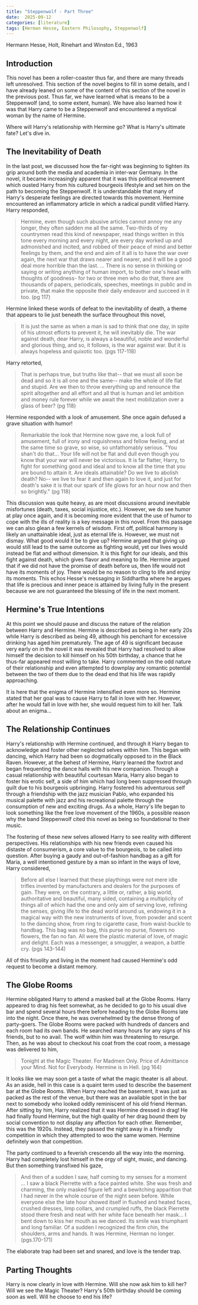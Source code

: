 ```yaml
---
title: "Steppenwolf - Part Three"
date:  2025-09-12
categories: [literature]
tags: [Herman Hesse, Eastern Philosophy, Steppenwolf]
---
```


Hermann Hesse, Holt, Rinehart and Winston Ed., 1963

## Introduction

This novel has been a roller-coaster thus far, and there are many threads left unresolved. This section of the novel begins to fill in some details, and I have already leaned on some of the content of this section of the novel in the previous post. Thus far, we have learned what is means to be a Steppenwolf (and, to some extent, human). We have also learned how it was that Harry came to be a Steppenwolf and encountered a mystical woman by the name of Hermine.

Where will Harry's relationship with Hermine go? What is Harry's ultimate fate? Let's dive in.

## The Inevitability of Death

In the last post, we discussed how the far-right was beginning to tighten its grip around both the media and academia in inter-war Germany. In the novel, it became increasingly apparent that it was this political movement which ousted Harry from his cultured bourgeois lifestyle and set him on the path to becoming the Steppenwolf. It is understandable that many of Harry's desperate feelings are directed towards this movement. Hermine encountered an inflammatory article in which a radical pundit vilified Harry. Harry responded,

> Hermine, even though such abusive articles cannot annoy me any longer, they often sadden me all the same. Two-thirds of my countrymen read this kind of newspaper, read things written in this tone every morning and every night, are every day worked up and admonished and incited, and robbed of their peace of mind and better feelings by them, and the end and aim of it all is to have the war over again, the next war that draws nearer and nearer, and it will be a good deal more horrible than the last. ... There is no sense in thinking or saying or writing anything of human import, to bother one's head with thoughts of goodness- for two or three men who do that, there are thousands of papers, periodicals, speeches, meetings in public and in private, that make the opposite their daily endeavor and succeed in it too. (pg 117)

Hermine linked these words of defeat to the inevitability of death, a theme that appears to lie just beneath the surface throughout this novel,

> It is just the same as when a man is sad to think that one day, in spite of his utmost efforts to prevent it, he will inevitably die. The war against death, dear Harry, is always a beautiful, noble and wonderful and glorious thing, and so, it follows, is the war against war. But it is always hopeless and quixotic too. (pgs 117-118)

Harry retorted,

> That is perhaps true, but truths like that-- that we must all soon be dead and so it is all one and the same-- make the whole of life flat and stupid. Are we then to throw everything up and renounce the spirit altogether and all effort and all that is human and let ambition and money rule forever while we await the next mobilization over a glass of beer? (pg 118)

Hermine responded with a look of amusement. She once again defused a grave situation with humor!

> Remarkable the look that Hermine now gave me, a look full of amusement, full of irony and roguishness and fellow feeling, and at the same time so grave, so wise, so unfathomably serious. "You shan't do that... Your life will not be flat and dull even though you know that your war will never be victorious. It is far flatter, Harry, to fight for something good and ideal and to know all the time that you are bound to attain it. Are ideals attainable? Do we live to abolish death? No-- we live to fear it and then again to love it, and just for death's sake it is that our spark of life glows for an hour now and then so brightly." (pg 118)

This discussion was quite heavy, as are most discussions around inevitable misfortunes (death, taxes, social injustice, etc.). However, we do see humor at play once again, and it is becoming more evident that the use of humor to cope with the ills of reality is a key message in this novel. From this passage we can also glean a few kernels of wisdom. First off, political harmony is likely an unattainable ideal, just as eternal life is. However, we must not dismay. What good would it be to give up? Hermine argued that giving up would still lead to the same outcome as fighting would, yet our lives would instead be flat and without dimension. It is this fight for our ideals, and this fight against death, which gives flavor and meaning to life. Hermine argued that if we did not have the promise of death before us, then life would not have its moments of joy. There would be no reason to cling to life and enjoy its moments. This echos Hesse's messaging in Siddhartha where he argues that life is precious and inner peace is attained by living fully in the present because we are not guaranteed the blessing of life in the next moment.

## Hermine's True Intentions

At this point we should pause and discuss the nature of the relation between Harry and Hermine. Hermine is described as being in her early 20s while Harry is described as being 49, although his penchant for excessive drinking has aged him prematurely. The age of 49 is significant because very early on in the novel it was revealed that Harry had resolved to allow himself the decision to kill himself on his 50th birthday, a chance that he thus-far appeared most willing to take. Harry commented on the odd nature of their relationship and even attempted to downplay any romantic potential between the two of them due to the dead end that his life was rapidly approaching.

It is here that the enigma of Hermine intensified even more so. Hermine stated that her goal was to cause Harry to fall in love with her. However, after he would fall in love with her, she would request him to kill her. Talk about an enigma...

## The Relationship Continues

Harry's relationship with Hermine continued, and through it Harry began to acknowledge and foster other neglected selves within him. This began with dancing, which Harry had been so dogmatically opposed to in the Black Raven. However, at the behest of Hermine, Harry learned the foxtrot and began frequenting the dance halls with his new companion. Through a casual relationship with beautiful courtesan Maria, Harry also began to foster his erotic self, a side of him which had long been suppressed through guilt due to his bourgeois upbringing. Harry fostered his adventurous self through a friendship with the jazz musician Pablo, who expanded his musical palette with jazz and his recreational palette through the consumption of new and exciting drugs. As a whole, Harry's life began to look something like the free love movement of the 1960s, a possible reason why the band Steppenwolf cited this novel as being so foundational to their music.

The fostering of these new selves allowed Harry to see reality with different perspectives. His relationships with his new friends even caused his distaste of consumerism, a core value to the bourgeois, to be called into question. After buying a gaudy and out-of-fashion handbag as a gift for Maria, a well intentioned gesture by a man so infant in the ways of love, Harry considered,

> Before all else I learned that these playthings were not mere idle trifles invented by manufacturers and dealers for the purposes of gain. They were, on the contrary, a little or, rather, a big world, authoritative and beautiful, many sided, containing a multiplicity of things all of which had the one and only aim of serving love, refining the senses, giving life to the dead world around us, endowing it in a magical way with the new instruments of love, from powder and scent to the dancing show, from ring to cigarette case, from waist-buckle to handbag. This bag was no bag, this purse no purse, flowers no flowers, the fan no fan. All were the plastic material of love, of magic and delight. Each was a messenger, a smuggler, a weapon, a battle cry. (pgs 143-144)

All of this frivolity and living in the moment had caused Hermine's odd request to become a distant memory.

## The Globe Rooms

Hermine obligated Harry to attend a masked ball at the Globe Rooms. Harry appeared to drag his feet somewhat, as he decided to go to his usual dive bar and spend several hours there before heading to the Globe Rooms late into the night. Once there, he was overwhelmed by the dense throng of party-goers. The Globe Rooms were packed with hundreds of dancers and each room had its own bands. He searched many hours for any signs of his friends, but to no avail. The wolf within him was threatening to resurge. Then, as he was about to checkout his coat from the coat room, a message was delivered to him,

> Tonight at the Magic Theater. For Madmen Only. Price of Admittance your Mind. Not for Everybody. Hermine is in Hell. (pg 164)

It looks like we may soon get a taste of what the magic theater is all about. As an aside, hell in this case is a quaint term used to describe the basement bar at the Globe Rooms. When Harry reached the basement, it was just as packed as the rest of the venue, but there was an available spot in the bar next to somebody who looked oddly reminiscent of his old friend Herman. After sitting by him, Harry realized that it was Hermine dressed in drag! He had finally found Hermine, but the high quality of her drag bound them by social convention to not display any affection for each other. Remember, this was the 1920s. Instead, they passed the night away in a friendly competition in which they attempted to woo the same women. Hermine definitely won that competition.

The party continued to a feverish crescendo all the way into the morning. Harry had completely lost himself in the orgy of sight, music, and dancing. But then something transfixed his gaze,

> And then of a sudden I saw, half coming to my senses for a moment ... I saw a black Pierrette with a face painted white. She was fresh and charming, the only masked figure left and a bewitching apparition that I had never in the whole course of the night seen before. While everyone else the late hour showed itself in flushed and heated faces, crushed dresses, limp collars, and crumpled ruffs, the black Pierrette stood there fresh and neat with her white face beneath her mask... I bent down to kiss her mouth as we danced. Its smile was triumphant and long familiar. Of a sudden I recognized the firm chin, the shoulders, arms and hands. It was Hermine, Herman no longer. (pgs.170-171)

The elaborate trap had been set and snared, and love is the tender trap.

## Parting Thoughts

Harry is now clearly in love with Hermine. Will she now ask him to kill her? Will we see the Magic Theater? Harry's 50th birthday should be coming soon as well. Will he choose to end his life?
